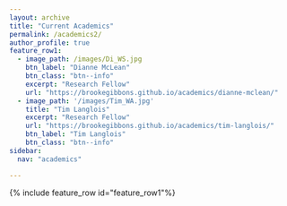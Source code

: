 ```yaml
---
layout: archive
title: "Current Academics"
permalink: /academics2/
author_profile: true
feature_row1:
  - image_path: /images/Di_WS.jpg
    btn_label: "Dianne McLean"
    btn_class: "btn--info"
    excerpt: "Research Fellow"
    url: "https://brookegibbons.github.io/academics/dianne-mclean/"
  - image_path: '/images/Tim_WA.jpg'
    title: "Tim Langlois"
    excerpt: "Research Fellow"
    url: "https://brookegibbons.github.io/academics/tim-langlois/"
    btn_label: "Tim Langlois"
    btn_class: "btn--info"
sidebar:
  nav: "academics"

---
```


{% include feature_row id="feature_row1"%}

